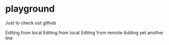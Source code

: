 # playground
Just to check out github

Editing from local
Editing from local
Editing from remote
Adding yet another line
